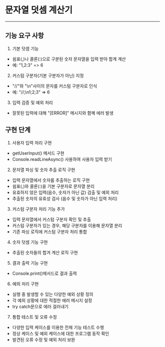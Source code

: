 # 문자열 덧셈 계산기

---

## 기능 요구 사항

1. 기본 덧셈 기능

- 쉼표(,)나 콜론(:)으로 구분된 숫자 문자열을 입력 받아 합계 계산
- 예: "1,2:3" => 6

2. 커스텀 구분자(기본 구분자가 아닌) 지정

- "//"와 "\n"사이의 문자를 커스텀 구분자로 인식
- 예: "//;\n1;2;3" => 6

3. 입력 검증 및 예외 처리

- 잘못된 입력에 대해 "[ERROR]" 메시지와 함꼐 에러 발생

## 구현 단계

1. 사용자 입력 처리 구현

- getUserInput() 메서드 구현
- Console.readLineAsync() 사용하여 사용자 입력 받기

2. 문자열 파싱 및 숫자 추출 로직 구현

- 입력 문자열에서 숫자를 추출하는 로직 구현
- 쉼표(,)와 콜론(:)을 기본 구분자로 문자열 분리
- 유효하지 않은 입력(음수, 숫자가 아닌 값) 검출 및 예외 처리
- 추출된 숫자의 유효성 검사 (음수 및 숫자가 아닌 입력 처리)

3. 커스텀 구분자 처리 기능 추가

- 입력 문자열에서 커스텀 구분자 확인 및 추출
- 커스텀 구분자가 있는 경우, 해당 구분자를 이용해 문자열 분리
- 기존 파싱 로직에 커스텀 구분자 처리 통합

4. 숫자 덧셈 기능 구현

- 추출된 숫자들의 합겨 계산 로직 구현

5. 결과 출력 기능 구현

- Console.print()메서드로 결과 출력

6. 예외 처리 구현

- 실행 중 발생할 수 있는 다양한 예외 상황 정의
- 각 예외 상황에 대한 적절한 에러 메시지 설정
- try catch문으로 에러 걸러내기

7. 통합 테스트 및 오류 수정

- 다양한 입력 케이스를 이용한 전체 기능 테스트 수행
- 정상 케이스 및 예외 케이스에 대한 프로그램 동작 확인
- 발견된 오류 수정 및 예외 처리 보완
